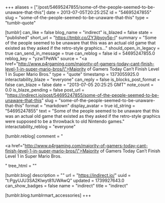 +++
aliases = ["/post/54695247855/some-of-the-people-seemed-to-be-unaware-that-this"]
date = 2013-07-05T20:25:25Z
id = "54695247855"
slug = "some-of-the-people-seemed-to-be-unaware-that-this"
type = "tumblr-quote"

[tumblr]
can_like = false
blog_name = "indirect"
is_blazed = false
state = "published"
short_url = "https://tmblr.co/ZY3jbyoy5p-l"
summary = "Some of the people seemed to be unaware that this was an actual old game that existed as they asked if the retro-style graphics..."
should_open_in_legacy = true
can_send_in_message = true
can_reblog = false
id = 54695247855.0
reblog_key = "yzwTPeWk"
source = "<a href=\"http://www.p4rgaming.com/majority-of-gamers-today-cant-finish-level-1-in-super-mario-bros/\">Majority of Gamers Today Can’t Finish Level 1 in Super Mario Bros.</a>"
type = "quote"
timestamp = 1373055925.0
interactability_blaze = "everyone"
can_reply = false
is_blocks_post_format = false
can_blaze = false
date = "2013-07-05 20:25:25 GMT"
note_count = 0.0
is_blaze_pending = false
post_url = "https://indirect.io/post/54695247855/some-of-the-people-seemed-to-be-unaware-that-this"
slug = "some-of-the-people-seemed-to-be-unaware-that-this"
format = "markdown"
display_avatar = true
id_string = "54695247855"
text = "Some of the people seemed to be unaware that this was an actual old game that existed as they asked if the retro-style graphics were supposed to be a throwback to old Nintendo games."
interactability_reblog = "everyone"

[tumblr.reblog]
comment = "<p><a href=\"http://www.p4rgaming.com/majority-of-gamers-today-cant-finish-level-1-in-super-mario-bros/\">Majority of Gamers Today Can’t Finish Level 1 in Super Mario Bros.</a></p>"
tree_html = ""

[tumblr.blog]
description = ""
url = "https://indirect.io/"
uuid = "t:PgyUJU3SA2Klwyt81UWAwQ"
updated = 1739927643.0
can_show_badges = false
name = "indirect"
title = "indirect"

[tumblr.blog.tumblrmart_accessories]
+++
